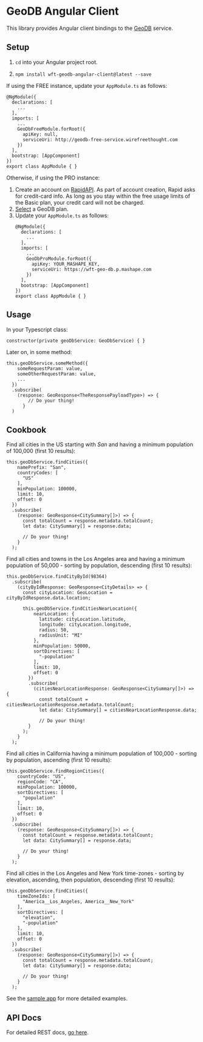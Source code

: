 # GeoDB Angular Client

This library provides Angular client bindings to the [GeoDB](http://geodb-city-api.wirefreethought.com/) service.

## Setup

1. ``cd`` into your Angular project root.

2. ``npm install wft-geodb-angular-client@latest --save``

If using the FREE instance, update your ``AppModule.ts`` as follows:
```
@NgModule({
  declarations: [
    ...
  ],
  imports: [
    ...
    GeoDbFreeModule.forRoot({
      apiKey: null,
      serviceUri: http://geodb-free-service.wirefreethought.com
    })
  ],
  bootstrap: [AppComponent]
})
export class AppModule { }
```

Otherwise, if using the PRO instance:

1. Create an account on [RapidAPI](https://rapidapi.com). As part of account creation, Rapid asks for credit-card info. As long as you stay within the free usage limits of the Basic plan, your credit card will not be charged.
2. [Select](https://rapidapi.com/user/wirefreethought/package/GeoDB/pricing) a GeoDB plan.
5. Update your ``AppModule.ts`` as follows:
    ```
    @NgModule({
      declarations: [
        ...
      ],
      imports: [
        ...
        GeoDbProModule.forRoot({
          apiKey: YOUR_MASHAPE_KEY,
          serviceUri: https://wft-geo-db.p.mashape.com
        })
      ],
      bootstrap: [AppComponent]
    })
    export class AppModule { }
    ```

## Usage

In your Typescript class:

``constructor(private geoDbService: GeoDbService) { }``

Later on, in some method:

```
this.geoDbService.someMethod({
    someRequestParam: value,
    someOtherRequestParam: value,
    ...
  })
  .subscribe(
    (response: GeoResponse<TheResponsePayloadType>) => {
        // Do your thing!
      }
  )
```

## Cookbook

Find all cities in the US starting with *San* and having a minimum population of 100,000 (first 10 results):
```
this.geoDbService.findCities({
    namePrefix: "San", 
    countryCodes: [
      "US"
    ], 
    minPopulation: 100000, 
    limit: 10, 
    offset: 0
  })
  .subscribe(
    (response: GeoResponse<CitySummary[]>) => {
      const totalCount = response.metadata.totalCount;
      let data: CitySummary[] = response.data;
      
      // Do your thing!
    }
  );
```

Find all cities and towns in the Los Angeles area and having a minimum population of 50,000 - sorting by population, descending (first 10 results):
```
this.geoDbService.findCityById(98364)
  .subscribe(
    (cityByIdResponse: GeoResponse<CityDetails> => {
      const cityLocation: GeoLocation = cityByIdResponse.data.location;
  
      this.geoDbService.findCitiesNearLocation({
          nearLocation: {
            latitude: cityLocation.latitude,
            longitude: cityLocation.longitude,
            radius: 50,
            radiusUnit: "MI"
          }, 
          minPopulation: 50000,
          sortDirectives: [
            "-population"
          ], 
          limit: 10, 
          offset: 0          
        })
        .subscribe(
          (citiesNearLocationResponse: GeoResponse<CitySummary[]>) => {
            const totalCount = citiesNearLocationResponse.metadata.totalCount;
            let data: CitySummary[] = citiesNearLocationResponse.data;
            
            // Do your thing!
        }
      );    
    }
  );
```

Find all cities in California having a minimum population of 100,000 - sorting by population, ascending (first 10 results):
```
this.geoDbService.findRegionCities({
    countryCode: "US",
    regionCode: "CA",
    minPopulation: 100000,
    sortDirectives: [
      "population"
    ],     
    limit: 10, 
    offset: 0           
  })
  .subscribe(
    (response: GeoResponse<CitySummary[]>) => {
      const totalCount = response.metadata.totalCount;
      let data: CitySummary[] = response.data;
      
      // Do your thing!
    }
  );

```

Find all cities in the Los Angeles and New York time-zones - sorting by elevation, ascending, then population, descending (first 10 results):
```
this.geoDbService.findCities({
    timeZoneIds: [
      "America__Los_Angeles, America__New_York"
    ], 
    sortDirectives: [
      "elevation",
      "-population"
    ],        
    limit: 10, 
    offset: 0           
  })
  .subscribe(
    (response: GeoResponse<CitySummary[]>) => {
      const totalCount = response.metadata.totalCount;
      let data: CitySummary[] = response.data;
      
      // Do your thing!
    }
  );

```

See the [sample app](https://github.com/wirefreethought/geo-db-sample-angular-app) for more detailed examples.

## API Docs
For detailed REST docs, [go here](http://geodb-city-api.wirefreethought.com/docs/api-reference/rest-api).
